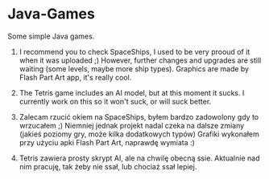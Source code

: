 # Java-Games
Some simple Java games.

1. I recommend you to check SpaceShips, I used to be very prooud of it when it was uploaded ;)
However, further changes and upgrades are still waiting (some levels, maybe more ship types).
Graphics are made by Flash Part Art app, it's really cool.

2. The Tetris game includes an AI model, but at this moment it sucks. I currently work on this so it won't suck, or will suck better.

1. Zalecam rzucić okiem na SpaceShips, byłem bardzo zadowolony gdy to wrzucałem ;)
Niemniej jednak projekt nadal czeka na dalsze zmiany (jakieś poziomy gry, może kilka dodatkowych typów)
Grafiki wykonałem przy użyciu apki Flash Part Art, naprawdę wymiata :)

2. Tetris zawiera prosty skrypt AI, ale na chwilę obecną ssie. Aktualnie nad nim pracuję, tak żeby nie ssał, lub chociaż ssał lepiej.
